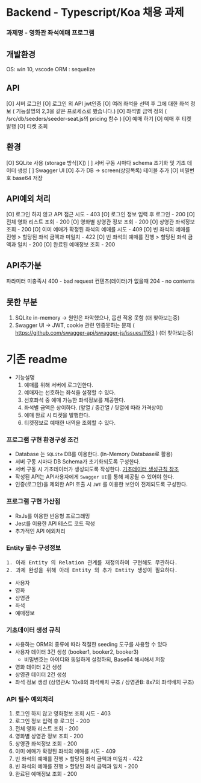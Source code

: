 # Backend - Typescript/Koa 채용 과제

### 과제명 - 영화관 좌석예매 프로그램


## 개발환경
OS: win 10, vscode
ORM : sequelize


## API
[O] 서버 로그인
[O] 로그인 외 API jwt인증
[O] 여러 좌석을 선택 후 그에 대한 좌석 정보
( 기능설명의 2,3을 같은 프로세스로 봤습니다.)
[O] 좌석별 금액 정의 
( /src/db/seeders/seeder-seat.js의 pricing 함수 )
[O] 예매 하기
[O] 예매 후 티켓 발행
[O] 티켓 조회
## 환경
[O] SQLite 사용 (storage 방식[X])
[ ] 서버 구동 시마다 schema 초기화 및 기초 데이터 생성
[ ] Swagger UI
[O] 추가 DB -> screen(상영목록) 테이블 추가
[O] 비밀번호 base64 저장
## API예외 처리
[O] 로그인 하지 않고 API 접근 시도 - 403
[O] 로그인 정보 입력 후 로그인 - 200
[O] 전체 영화 리스트 조회 - 200
[O] 영화별 상영관 정보 조회 - 200
[O] 상영관 좌석정보 조회 - 200
[O] 이미 예매가 확정된 좌석의 예매를 시도 - 409
[O] 빈 좌석의 예매를 진행 > 할당된 좌석 금액과 미일치 - 422
[O] 빈 좌석의 예매를 진행 > 할당된 좌석 금액과 일치 - 200
[O] 완료된 예매정보 조회 - 200

## API추가분
파라미터 미충족시 400 - bad request
컨텐츠(데이터)가 없을때 204 - no contents

## 못한 부분
1. SQLite in-memory
-> 원인은 파악했으나, 옵션 적용 못함 (더 찾아보는중) 
2. Swagger UI 
-> JWT, cookie 관련 인증못하는 문제
( https://github.com/swagger-api/swagger-js/issues/1163 ) (더 찾아보는중)




# 기존 readme

- 기능설명
  1. 예매를 위해 서버에 로그인한다.
  2. 예매자는 선호하는 좌석을 설정할 수 있다.
  3. 선호좌석 중 예매 가능한 좌석정보를 제공한다.
  4. 좌석별 금액은 상이하다. (앞열 / 중간열 / 뒷열에 따라 가격상이)
  5. 예매 완료 시 티켓을 발행한다.
  6. 티켓정보로 예매한 내역을 조회할 수 있다.

### 프로그램 구현 환경구성 조건

- Database 는 `SQLite` DB를 이용한다. (In-Memory Database로 활용)
- 서버 구동 시마다 DB Schema가 초기화되도록 구성한다.
- 서버 구동 시 기초데이터가 생성되도록 작성한다. [기초데이터 생성규칙 참조](#initDataRules)
- 작성된 API는 API사용자에게 `Swagger UI`를 통해 제공될 수 있어야 한다.
- 인증(로그인)을 제외한 API 호출 시 `JWT` 를 이용한 보안이 전제되도록 구성한다.

### 프로그램 구현 가산점

- RxJs를 이용한 반응형 프로그래밍
- Jest를 이용한 API 테스트 코드 작성
- 추가적인 API 예외처리

### Entity 필수 구성정보

<pre>
1. 아래 Entity 의 Relation 관계를 재정의하여 구현해도 무관하다.
2. 과제 완성을 위해 아래 Entity 외 추가 Entity 생성이 필요하다.
</pre>

- 사용자
- 영화
- 상영관
- 좌석
- 예매정보

### <a id="initDataRules" name="initDataRules"></a>기초데이터 생성 규칙

- 사용하는 ORM의 종류에 따라 적절한 seeding 도구를 사용할 수 있다
- 사용자 데이터 3건 생성 (booker1, booker2, booker3)
  - 비밀번호는 아이디와 동일하게 설정하되, Base64 해시해서 저장
- 영화 데이터 2건 생성
- 상영관 데이터 2건 생성
- 좌석 정보 생성 (상영관A: 10x8의 좌석배치 구조 / 상영관B: 8x7의 좌석배치 구조)

### API 필수 예외처리

1. 로그인 하지 않고 영화정보 조회 시도 - 403
2. 로그인 정보 입력 후 로그인 - 200
3. 전체 영화 리스트 조회 - 200
4. 영화별 상영관 정보 조회 - 200
5. 상영관 좌석정보 조회 - 200
6. 이미 예매가 확정된 좌석의 예매를 시도 - 409
7. 빈 좌석의 예매를 진행 > 할당된 좌석 금액과 미일치 - 422
8. 빈 좌석의 예매를 진행 > 할당된 좌석 금액과 일치 - 200
9. 완료된 예매정보 조회 - 200
